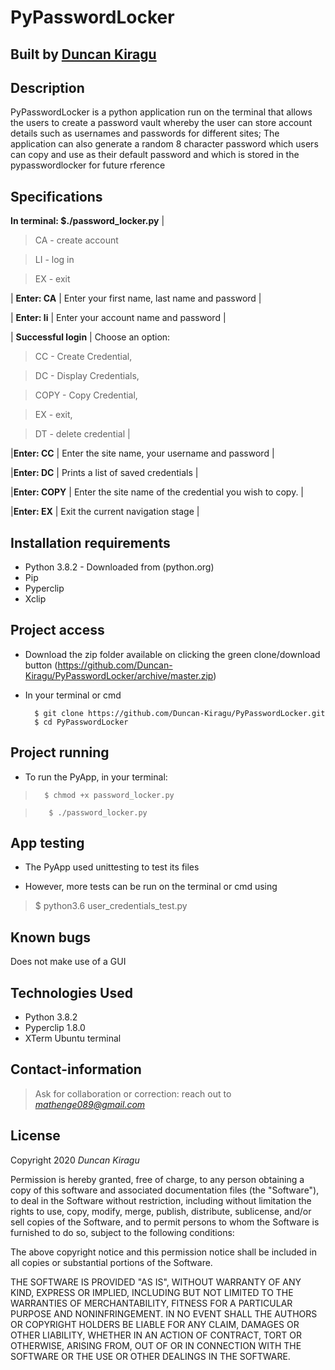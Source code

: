 # PyPasswordLocker

## Built by [Duncan Kiragu](https://github.com/Duncan-Kiragu/)

## Description 
PyPasswordLocker is a python application run on the terminal that allows the users to create a password vault whereby the user can store account details such as usernames and passwords for different sites; The application can also generate a random 8 character password which users can copy and use as their default password and which is stored in the pypasswordlocker for future rference


## Specifications

**In terminal: $./password_locker.py** | 

> CA - create account

> LI - log in

> EX - exit

| **Enter: CA** | Enter your first name, last name and password |

| **Enter: li** | Enter your account name and password |


| **Successful login** | 
Choose an option:
>	CC - Create Credential,

>	DC - Display Credentials, 
	
>	COPY - Copy Credential,
	
>	EX - exit,
	
>	DT - delete credential |


|**Enter: CC** | Enter the site name, your username and password |


|**Enter: DC** | Prints a list of saved credentials |


|**Enter: COPY** | Enter the site name of the credential you wish to copy. |


|**Enter: EX** | Exit the current navigation stage |


## Installation requirements
* Python 3.8.2 - Downloaded from (python.org)
* Pip
* Pyperclip
* Xclip

## Project access
* Download the zip folder available on clicking the green clone/download button 
	(https://github.com/Duncan-Kiragu/PyPasswordLocker/archive/master.zip)

* In your terminal or cmd

        $ git clone https://github.com/Duncan-Kiragu/PyPasswordLocker.git
        $ cd PyPasswordLocker

## Project running

* To run the PyApp, in your terminal:

>	    $ chmod +x password_locker.py

>        $ ./password_locker.py
        

## App testing

* The PyApp used unittesting to test its files

* However, more tests can be run on the terminal or cmd using

>	 $ python3.6 user_credentials_test.py


## Known bugs

Does not make use of a GUI

## Technologies Used

* Python 3.8.2
* Pyperclip 1.8.0
* XTerm Ubuntu terminal

## Contact-information

> Ask for collaboration or correction: reach out to *mathenge089@gmail.com*

## License

Copyright 2020 *Duncan Kiragu*

Permission is hereby granted, free of charge, to any person obtaining a copy of this software and associated documentation files (the "Software"), to deal in the Software without restriction, including without limitation the rights to use, copy, modify, merge, publish, distribute, sublicense, and/or sell copies of the Software, and to permit persons to whom the Software is furnished to do so, subject to the following conditions:

The above copyright notice and this permission notice shall be included in all copies or substantial portions of the Software.

THE SOFTWARE IS PROVIDED "AS IS", WITHOUT WARRANTY OF ANY KIND, EXPRESS OR IMPLIED, INCLUDING BUT NOT LIMITED TO THE WARRANTIES OF MERCHANTABILITY, FITNESS FOR A PARTICULAR PURPOSE AND NONINFRINGEMENT. IN NO EVENT SHALL THE AUTHORS OR COPYRIGHT HOLDERS BE LIABLE FOR ANY CLAIM, DAMAGES OR OTHER LIABILITY, WHETHER IN AN ACTION OF CONTRACT, TORT OR OTHERWISE, ARISING FROM, OUT OF OR IN CONNECTION WITH THE SOFTWARE OR THE USE OR OTHER DEALINGS IN THE SOFTWARE.
